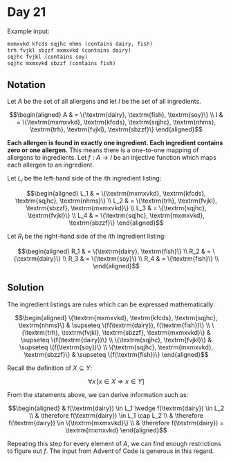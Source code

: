 # Day 21

Example input:

```txt
mxmxvkd kfcds sqjhc nhms (contains dairy, fish)
trh fvjkl sbzzf mxmxvkd (contains dairy)
sqjhc fvjkl (contains soy)
sqjhc mxmxvkd sbzzf (contains fish)
```

## Notation

Let $A$ be the set of all allergens and let $I$ be the set of all ingredients.

$$\begin{aligned}
    A & = \{\textrm{dairy}, \textrm{fish}, \textrm{soy}\} \\
    I & = \{\textrm{mxmxvkd}, \textrm{kfcds}, \textrm{sqjhc}, \textrm{nhms}, \textrm{trh}, \textrm{fvjkl}, \textrm{sbzzf}\}
\end{aligned}$$

**Each allergen is found in exactly one ingredient. Each ingredient contains zero or one allergen.** This means there is a one-to-one mapping of allergens to ingredients. Let $f : A \to I$ be an injective function which maps each allergen to an ingredient.

Let $L_i$ be the left-hand side of the $i$th ingredient listing:

$$\begin{aligned}
    L_1 & = \{\textrm{mxmxvkd}, \textrm{kfcds}, \textrm{sqjhc}, \textrm{nhms}\} \\
    L_2 & = \{\textrm{trh}, \textrm{fvjkl}, \textrm{sbzzf}, \textrm{mxmxvkd}\} \\
    L_3 & = \{\textrm{sqjhc}, \textrm{fvjkl}\} \\
    L_4 & = \{\textrm{sqjhc}, \textrm{mxmxvkd}, \textrm{sbzzf}\}
\end{aligned}$$

Let $R_i$ be the right-hand side of the $i$th ingredient listing:

$$\begin{aligned}
    R_1 & = \{\textrm{dairy}, \textrm{fish}\} \\
    R_2 & = \{\textrm{dairy}\} \\
    R_3 & = \{\textrm{soy}\} \\
    R_4 & = \{\textrm{fish}\} \\
\end{aligned}$$

## Solution

The ingredient listings are rules which can be expressed mathematically:

$$\begin{aligned}
    \{\textrm{mxmxvkd}, \textrm{kfcds}, \textrm{sqjhc}, \textrm{nhms}\} & \supseteq \{f(\textrm{dairy}), f(\textrm{fish})\} \\
    \{\textrm{trh}, \textrm{fvjkl}, \textrm{sbzzf}, \textrm{mxmxvkd}\} & \supseteq \{f(\textrm{dairy})\} \\
    \{\textrm{sqjhc}, \textrm{fvjkl}\} & \supseteq \{f(\textrm{soy})\} \\
    \{\textrm{sqjhc}, \textrm{mxmxvkd}, \textrm{sbzzf}\} & \supseteq \{f(\textrm{fish})\}
\end{aligned}$$

Recall the definition of $X \subseteq Y$:

$$\forall x\, [x \in X \Rightarrow x \in Y]$$

From the statements above, we can derive information such as:

$$\begin{aligned}
    & f(\textrm{dairy}) \in L_1 \wedge f(\textrm{dairy}) \in L_2 \\
    & \therefore f(\textrm{dairy}) \in L_1 \cap L_2 \\
    & \therefore f(\textrm{dairy}) \in \{\textrm{mxmxvkd}\} \\
    & \therefore f(\textrm{dairy}) = \textrm{mxmxvkd}
\end{aligned}$$

Repeating this step for every element of $A$, we can find enough restrictions to figure out $f$. The input from Advent of Code is generous in this regard.
